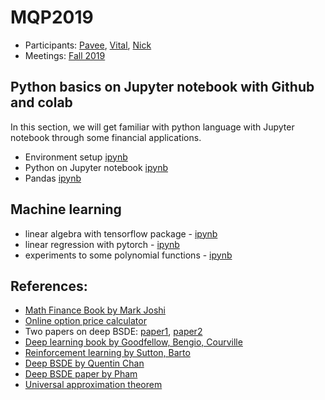 # MQP2019

- Participants: [Pavee](./Pavee/README.md), [Vital](./Vital/README.md), [Nick](./Nick/README.md)
- Meetings: [Fall 2019](./doc/Fall2019Meeting.pdf)




## Python basics on Jupyter notebook with Github and colab

In this section, we will get familiar with python language with Jupyter notebook through some financial applications.

- Environment setup [ipynb](./other/first_notebook_v01.ipynb)
- Python on Jupyter notebook [ipynb](./other/python_notebook.ipynb)
- Pandas [ipynb](./other/pandas_basics.ipynb)

## Machine learning



- linear algebra with tensorflow package - [ipynb](https://github.com/songqsh/foo1/blob/master/src/linalg_tf.ipynb)
- linear regression with pytorch - [ipynb](https://github.com/songqsh/foo1/blob/master/src/linreg_torch_v01.ipynb)
- experiments to some polynomial functions - [ipynb](other/linearfunction01.ipynb)



## References:

- [Math Finance Book by Mark Joshi](https://math.dartmouth.edu/~m86f17/Downloads/Joshi_The_Concepts_and_Practice_of_MathFin.pdf)
- [Online option price calculator](http://quantcalc.net/index.html)
- Two papers on deep BSDE: [paper1](./doc/EHJ17_deep_bsde.pdf), [paper2](./doc/HJE18_deep_bsde.pdf)
- [Deep learning book by Goodfellow, Bengio, Courville](http://www.deeplearningbook.org/)
- [Reinforcement learning by Sutton, Barto](http://incompleteideas.net/book/the-book-2nd.html)
- [Deep BSDE by Quentin Chan](https://gitlab.com/14chanwa/ml_for_semilinear_pdes)
- [Deep BSDE paper by Pham](https://arxiv.org/abs/1902.01599)
- [Universal approximation theorem](~/doc/HSW90.pdf)
